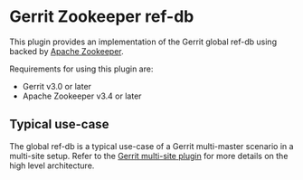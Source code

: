 # Gerrit Zookeeper ref-db

This plugin provides an implementation of the Gerrit global ref-db using
backed by [Apache Zookeeper](https://zookeeper.apache.org/).

Requirements for using this plugin are:

- Gerrit v3.0 or later
- Apache Zookeeper v3.4 or later

## Typical use-case

The global ref-db is a typical use-case of a Gerrit multi-master scenario
in a multi-site setup. Refer to the [Gerrit multi-site plugin](https://gerrit.googlesource.com/plugins/multi-site/+/stable-3.0/DESIGN.md)
for more details on the high level architecture.
